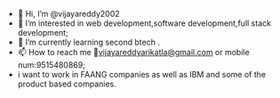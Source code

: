 - 👋 Hi, I’m @vijayareddy2002
- 👀 I’m interested in web development,software development,full stack development;
- 🌱 I’m currently learning second btech .
- 📫 How to reach me 📧vijayareddyarikatla@gmail.com or mobile num:9515480869;
- i want to work in FAANG companies as well as IBM and some of the product based companies.

<!---
vijayareddy2002/vijayareddy2002 is a ✨ special ✨ repository because its `README.md` (this file) appears on your GitHub profile.
You can click the Preview link to take a look at your changes.
--->

